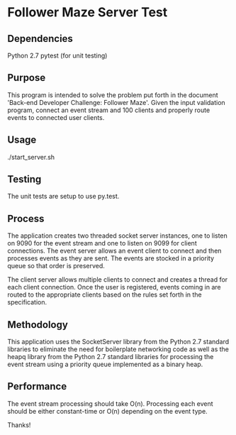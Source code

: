 Follower Maze Server Test
=========================

  Dependencies
  ------------
  Python 2.7
  pytest (for unit testing)

  Purpose
  -------
  This program is intended to solve the problem put forth in the document 'Back-end Developer Challenge: Follower Maze'. Given the input validation program, connect an event stream and 100 clients and properly route events to connected user clients.

  Usage
  -----
  ./start_server.sh

  Testing
  -------
  The unit tests are setup to use py.test.

  Process
  -------
  The application creates two threaded socket server instances, one to listen on 9090 for the event stream and one to listen on 9099 for client connections. The event server allows an event client to connect and then processes events as they are sent. The events are stocked in a priority queue so that order is preserved.

  The client server allows multiple clients to connect and creates a thread for each client connection. Once the user is registered, events coming in are routed to the appropriate clients based on the rules set forth in the specification.

  Methodology
  -----------
  This application uses the SocketServer library from the Python 2.7 standard libraries to eliminate the need for boilerplate networking code as well as the heapq library from the Python 2.7 standard libraries for processing the event stream using a priority queue implemented as a binary heap.

  Performance
  -----------
  The event stream processing should take O(n).  Processing each event should be either constant-time or O(n) depending on the event type.

  Thanks!
